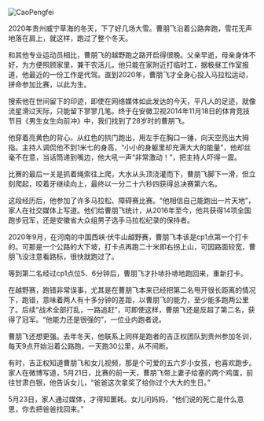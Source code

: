 ![CaoPengfei](https://user-images.githubusercontent.com/15976103/120251281-a3531e00-c2b3-11eb-8a17-99bf1b09a6c2.png)

2020年贵州威宁草海的冬天，下了好几场大雪。曹朋飞沿着公路奔跑，雪花无声地落在肩上，就这样，跑过了整个冬天。

和其他专业运动员相比，曹朋飞的越野跑之路开启得很晚。父亲早逝，母亲身体不好，为方便照顾家里，兼干农活儿，他只能在家附近打临时工，据极昼工作室报道，他最近的一份工作是代驾。直到2020年，曹朋飞才全身心投入马拉松运动，拼命参加比赛，以此为生。

搜索他在世间留下的印迹，即使在网络媒体如此发达的今天，平凡人的足迹，就像流星滑过天际，只能留下寥寥几笔。终于在安徽卫视2014年11月18日的体育竞技节目《男生女生向前冲》中，我们找到了28岁时的曹朋飞。

他穿着亮黄色的背心，从红色的拱门跑出，用左手在胸口一锤，向天空亮出大拇指。主持人调侃他不到1米七的身高，“小小的身躯里却充满大大的能量”，他却丝毫不在意，当话筒递到嘴边，他大吼一声“非常激动！”，把主持人吓得一震。

比赛的最后一关是抓着绳索往上爬，大水从头顶浇灌而下，曹朋飞脚下一滑，但立刻爬起，咬着牙继续向上，最终以一分二十六秒四获得总决赛第六名。

这段经历后，他参加了许多马拉松、障碍赛比赛。“他相信自己能跑出一片天地”，家人在社交媒体上写道。他们给曹朋飞统计，从2016年至今，他共获得14项全国跑步冠军，还是安徽省大众组男子选手马拉松纪录的保持者。

2020年9月，在河南的中国西峡·伏牛山越野赛，曹朋飞本该是cp1点第一个打卡的。可那是一个公路的大下坡，打卡点再跑二十米即右拐上山，可因路面较宽，曹朋飞没注意看路标，很快就跑过了。

等到第二名经过cp1点位5、6分钟后，曹朋飞才扑哧扑哧地跑回来，重新打卡。

在越野赛，跑错非常误事，尤其是在曹朋飞本来已经把第二名甩开很长距离的情况下，跑错，意味着两人有十多分钟的差距，以曹朋飞的能力，至少能多跑两公里了。后续“战术全部打乱，一路追赶”，可即使这样，曹朋飞还是反超了第二名，获得了冠军。“他能力还是很强的”，一位业内跑者说。

曹朋飞还想更强。去年冬天，他联系上同样是跑者的吉正权团队到贵州参加冬训，每天9点开始沿着公路跑，一天跑30公里，从不间断。

有时，吉正权知道曹朋飞和女儿视频，那是个可爱的五六岁小女孩，也喜欢跑步。家人在微博写道，5月21日，比赛的前一天，曹朋飞带上妻子给塞的两个鸡蛋，前往甘肃白银，他告诉女儿，“爸爸这次拿奖了给你过个大大的生日。”

5月23日，家人通过媒体，才得知噩耗。女儿问妈妈，“他们说的死亡是什么意思，你去把爸爸找回来。”
